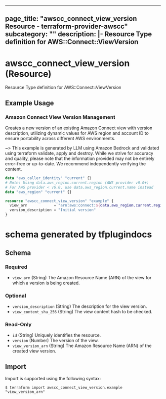 
---
page_title: "awscc_connect_view_version Resource - terraform-provider-awscc"
subcategory: ""
description: |-
  Resource Type definition for AWS::Connect::ViewVersion
---

# awscc_connect_view_version (Resource)

Resource Type definition for AWS::Connect::ViewVersion

## Example Usage

### Amazon Connect View Version Management

Creates a new version of an existing Amazon Connect view with version description, utilizing dynamic values for AWS region and account ID to ensure portability across different AWS environments.

~> This example is generated by LLM using Amazon Bedrock and validated using terraform validate, apply and destroy. While we strive for accuracy and quality, please note that the information provided may not be entirely error-free or up-to-date. We recommend independently verifying the content.

```terraform
data "aws_caller_identity" "current" {}
# Note: Using data.aws_region.current.region (AWS provider v6.0+)
# For AWS provider < v6.0, use data.aws_region.current.name instead
data "aws_region" "current" {}

resource "awscc_connect_view_version" "example" {
  view_arn            = "arn:aws:connect:${data.aws_region.current.region}:${data.aws_caller_identity.current.account_id}:instance/REPLACE_WITH_YOUR_INSTANCE_ID/view/REPLACE_WITH_YOUR_VIEW_ID"
  version_description = "Initial version"
}
```

# schema generated by tfplugindocs
## Schema

### Required

- `view_arn` (String) The Amazon Resource Name (ARN) of the view for which a version is being created.

### Optional

- `version_description` (String) The description for the view version.
- `view_content_sha_256` (String) The view content hash to be checked.

### Read-Only

- `id` (String) Uniquely identifies the resource.
- `version` (Number) The version of the view.
- `view_version_arn` (String) The Amazon Resource Name (ARN) of the created view version.

## Import

Import is supported using the following syntax:

```shell
$ terraform import awscc_connect_view_version.example "view_version_arn"
```
